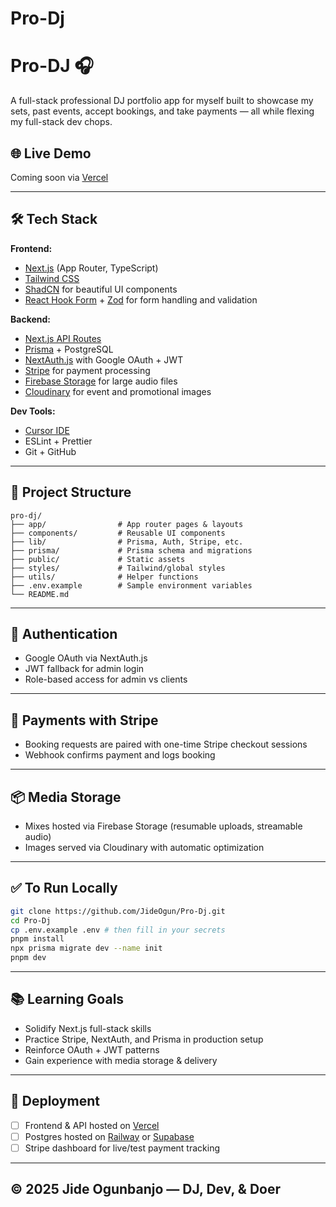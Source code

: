 # Pro-Dj
# Pro-DJ 🎧

A full-stack professional DJ portfolio app for myself built to showcase my sets, past events, accept bookings, and take payments — all while flexing my full-stack dev chops.

## 🌐 Live Demo
Coming soon via [Vercel](https://vercel.com)

---

## 🛠️ Tech Stack

**Frontend:**
- [Next.js](https://nextjs.org/) (App Router, TypeScript)
- [Tailwind CSS](https://tailwindcss.com/)
- [ShadCN](https://ui.shadcn.com/) for beautiful UI components
- [React Hook Form](https://react-hook-form.com/) + [Zod](https://zod.dev/) for form handling and validation

**Backend:**
- [Next.js API Routes](https://nextjs.org/docs/app/building-your-application/routing/router-handlers)
- [Prisma](https://www.prisma.io/) + PostgreSQL
- [NextAuth.js](https://next-auth.js.org/) with Google OAuth + JWT
- [Stripe](https://stripe.com/) for payment processing
- [Firebase Storage](https://firebase.google.com/docs/storage) for large audio files
- [Cloudinary](https://cloudinary.com/) for event and promotional images

**Dev Tools:**
- [Cursor IDE](https://www.cursor.so/)
- ESLint + Prettier
- Git + GitHub

---

## 📁 Project Structure
```
pro-dj/
├── app/                # App router pages & layouts
├── components/         # Reusable UI components
├── lib/                # Prisma, Auth, Stripe, etc.
├── prisma/             # Prisma schema and migrations
├── public/             # Static assets
├── styles/             # Tailwind/global styles
├── utils/              # Helper functions
├── .env.example        # Sample environment variables
└── README.md
```

---

## 🔐 Authentication
- Google OAuth via NextAuth.js
- JWT fallback for admin login
- Role-based access for admin vs clients

---

## 💸 Payments with Stripe
- Booking requests are paired with one-time Stripe checkout sessions
- Webhook confirms payment and logs booking

---

## 📦 Media Storage
- Mixes hosted via Firebase Storage (resumable uploads, streamable audio)
- Images served via Cloudinary with automatic optimization

---

## ✅ To Run Locally
```bash
git clone https://github.com/JideOgun/Pro-Dj.git
cd Pro-Dj
cp .env.example .env # then fill in your secrets
pnpm install
npx prisma migrate dev --name init
pnpm dev
```

---

## 📚 Learning Goals
- Solidify Next.js full-stack skills
- Practice Stripe, NextAuth, and Prisma in production setup
- Reinforce OAuth + JWT patterns
- Gain experience with media storage & delivery

---

## 🚀 Deployment
- [ ] Frontend & API hosted on [Vercel](https://vercel.com)
- [ ] Postgres hosted on [Railway](https://railway.app) or [Supabase](https://supabase.com)
- [ ] Stripe dashboard for live/test payment tracking

---

## © 2025 Jide Ogunbanjo — DJ, Dev, & Doer
